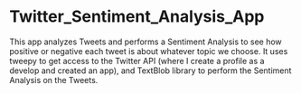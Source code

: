# Twitter_Sentiment_Analysis_App
This app analyzes Tweets and performs a Sentiment Analysis to see how positive or negative each tweet is about whatever topic we choose. It uses tweepy to get access to the Twitter API (where I create a profile as a develop and created an app), and TextBlob library to perform the Sentiment Analysis on the Tweets.
